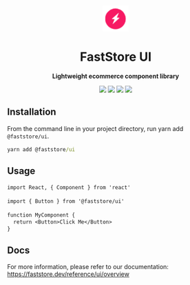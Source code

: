 <p align="center">
  <a href="https://faststore.dev">
    <img alt="Faststore" src="./static/logo.png" width="60" />
  </a>
</p>
<h1 align="center">
  FastStore UI
</h1>
<p align="center">
  <strong>
    Lightweight ecommerce component library
  </strong>
</p>

<div style="display: flex; justify-content: center; width: 100%">
  <a href="https://www.npmjs.com/package/@faststore/ui" style="padding: 0px 2px 0px 0px">
    <img src="https://badge.fury.io/js/%40faststore%2Fui.svg" />
  </a>
  <a href="https://bundlephobia.com/package/@faststore/ui" style="padding: 0px 2px 0px 2px">
    <img src="https://badgen.net/bundlephobia/minzip/@faststore/ui" />
  </a>
  <a href="https://bundlephobia.com/package/@faststore/ui" style="padding: 0px 2px 0px 2px">
    <img src="https://badgen.net/bundlephobia/tree-shaking/@faststore/ui" />
  </a>
  <a href="https://bundlephobia.com/package/@faststore/ui" style="padding: 0px 0px 0px 2px">
    <img src="https://badgen.net/bundlephobia/dependency-count/@faststore/ui" />
  </a>
</div>

## Installation

From the command line in your project directory, run yarn add `@faststore/ui`.

```cmd
yarn add @faststore/ui
```
## Usage

```tsx
import React, { Component } from 'react'

import { Button } from '@faststore/ui'

function MyComponent {
  return <Button>Click Me</Button>
}
```

## Docs
For more information, please refer to our documentation: https://faststore.dev/reference/ui/overview

